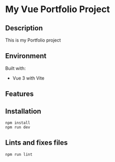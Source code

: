 # My Vue Portfolio Project

## Description
This is my Portfolio project

## Environment
Built with:
- Vue 3 with Vite

## Features

## Installation
    npm install
    npm run dev

## Lints and fixes files
    npm run lint